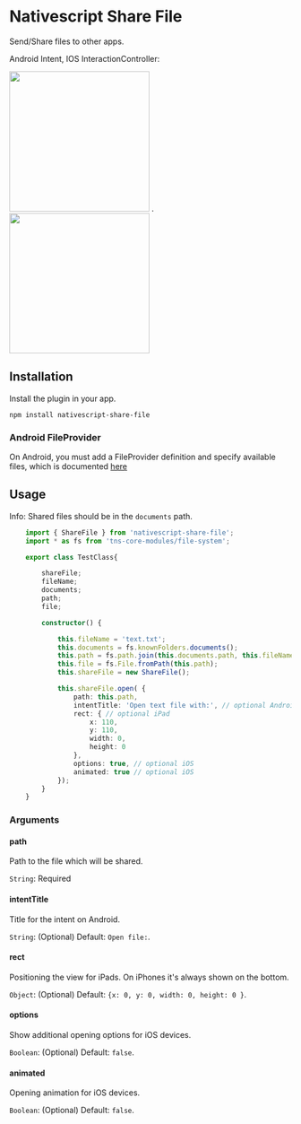 # Nativescript Share File

Send/Share files to other apps.

Android Intent, IOS InteractionController:

<img src="https://github.com/braune-digital/nativescript-share-file/blob/master/preview/preview-android.png?raw=true" width="250"> . <img src="https://github.com/braune-digital/nativescript-share-file/blob/master/preview/preview-ios.png?raw=true" width="250">

## Installation

Install the plugin in your app.

```
npm install nativescript-share-file
```

### Android FileProvider

On Android, you must add a FileProvider definition and specify available files, which is documented [here](https://developer.android.com/reference/androidx/core/content/FileProvider#ProviderDefinition)

## Usage

Info: Shared files should be in the `documents` path.

```TypeScript
    import { ShareFile } from 'nativescript-share-file';
    import * as fs from 'tns-core-modules/file-system';

    export class TestClass{

        shareFile;
        fileName;
        documents;
        path;
        file;

        constructor() {

            this.fileName = 'text.txt';
            this.documents = fs.knownFolders.documents();
            this.path = fs.path.join(this.documents.path, this.fileName);
            this.file = fs.File.fromPath(this.path);
            this.shareFile = new ShareFile();

            this.shareFile.open( {
                path: this.path,
                intentTitle: 'Open text file with:', // optional Android
                rect: { // optional iPad
                    x: 110,
                    y: 110,
                    width: 0,
                    height: 0
                },
                options: true, // optional iOS
                animated: true // optional iOS
            });
        }
    }

```

### Arguments

#### path

Path to the file which will be shared.

`String`: Required

#### intentTitle

Title for the intent on Android.

`String`: (Optional)
Default: `Open file:`.

#### rect

Positioning the view for iPads. On iPhones it's always shown on the bottom.

`Object`: (Optional)
Default: `{x: 0, y: 0, width: 0, height: 0 }`.

#### options

Show additional opening options for iOS devices.

`Boolean`: (Optional)
Default: `false`.

#### animated

Opening animation for iOS devices.

`Boolean`: (Optional)
Default: `false`.
